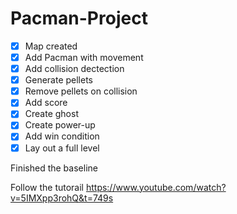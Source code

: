# Pacman-Project

- [x]  Map created 
- [x]  Add Pacman with movement
- [x]  Add collision dectection
- [x]  Generate pellets
- [x]  Remove pellets on collision
- [x]  Add score
- [x]  Create ghost 
- [x]  Create power-up
- [x]  Add win condition
- [x]  Lay out a full level

Finished the baseline

Follow the tutorail
https://www.youtube.com/watch?v=5IMXpp3rohQ&t=749s



 




 
